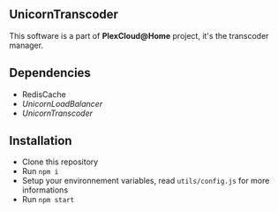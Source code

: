 ## UnicornTranscoder

This software is a part of __PlexCloud@Home__ project, it's the transcoder manager.

## Dependencies
* RedisCache
* *UnicornLoadBalancer*
* *UnicornTranscoder*

## Installation
* Clone this repository
* Run `npm i`
* Setup your environnement variables, read `utils/config.js` for more informations
* Run `npm start`
